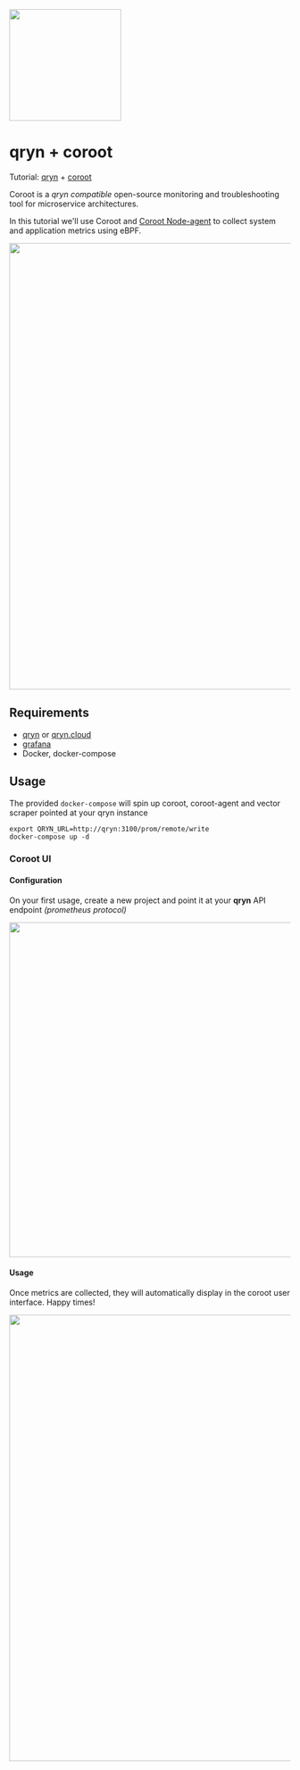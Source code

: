 <img src="https://user-images.githubusercontent.com/1423657/173144443-fc7ba783-d5bf-47f9-bf59-707693da5ed1.png" width=200px />

# qryn + coroot
Tutorial: [qryn](https://qryn.dev) + [coroot](https://coroot.com/docs/coroot-community-edition)


Coroot is a _qryn compatible_ open-source monitoring and troubleshooting tool for microservice architectures.

In this tutorial we'll use Coroot and [Coroot Node-agent](https://coroot.com/docs/metric-exporters/node-agent) to collect system and application metrics using eBPF.

<img src="https://user-images.githubusercontent.com/1423657/205445466-67a81963-e593-47c3-ad73-8365e68d9e4f.png" width=800px />


## Requirements
- [qryn](https://qryn.dev) or [qryn.cloud](https://qryn.cloud)
- [grafana](https://grafana.com)
- Docker, docker-compose

## Usage
The provided `docker-compose` will spin up coroot, coroot-agent and vector scraper pointed at your qryn instance
```
export QRYN_URL=http://qryn:3100/prom/remote/write
docker-compose up -d
```

### Coroot UI
#### Configuration
On your first usage, create a new project and point it at your **qryn** API endpoint _(prometheus protocol)_

<img src="https://user-images.githubusercontent.com/1423657/205444113-b52ddc6c-c8a1-4e38-b6ed-2e8cc26bd5ed.png" width=600px />

#### Usage
Once metrics are collected, they will automatically display in the coroot user interface. Happy times!

<!-- 
![image](https://user-images.githubusercontent.com/1423657/205444050-21fb7a10-d0d0-4cf1-85fb-98ba3141ec71.png) 
<img src="https://user-images.githubusercontent.com/1423657/205444493-4b3ec904-ff72-424a-b272-9a9e2503594a.gif" width=600px />
-->

<img src="https://user-images.githubusercontent.com/194465/195115881-babd5bd0-8c2b-4718-9cc6-e6dfb5a20c00.gif" width=800px />
